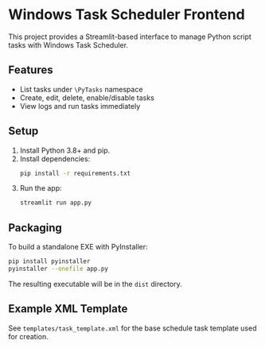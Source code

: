 # Windows Task Scheduler Frontend

This project provides a Streamlit-based interface to manage Python script tasks with Windows Task Scheduler.

## Features
- List tasks under `\PyTasks` namespace
- Create, edit, delete, enable/disable tasks
- View logs and run tasks immediately

## Setup
1. Install Python 3.8+ and pip.
2. Install dependencies:
   ```bash
   pip install -r requirements.txt
   ```
3. Run the app:
   ```bash
   streamlit run app.py
   ```

## Packaging
To build a standalone EXE with PyInstaller:
```bash
pip install pyinstaller
pyinstaller --onefile app.py
```
The resulting executable will be in the `dist` directory.

## Example XML Template
See `templates/task_template.xml` for the base schedule task template used for creation.
